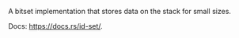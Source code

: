A bitset implementation that stores data on the stack for small sizes.

Docs: https://docs.rs/id-set/.